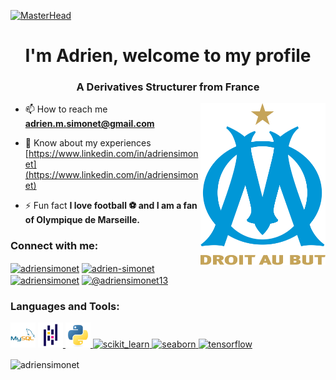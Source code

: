 [![MasterHead](https://about.codecov.io/wp-content/uploads/2020/09/github-actions-1024x540.png)]()
<h1 align="center">I'm Adrien, welcome to my profile</h1>
<h3 align="center">A Derivatives Structurer from France</h3>

<img align="right" alt="Coding" width="200" src="https://github.com/adriensimonet/adriensimonet/blob/main/Olympique_Marseille_logo.png">

- 📫 How to reach me **adrien.m.simonet@gmail.com**

- 📄 Know about my experiences [https://www.linkedin.com/in/adriensimonet](https://www.linkedin.com/in/adriensimonet)

- ⚡ Fun fact **I love football ⚽ and I am a fan of Olympique de Marseille.**

<h3 align="left">Connect with me:</h3>
<p align="left">
<a href="https://www.linkedin.com/in/adriensimonet" target="blank"><img align="center" src="https://raw.githubusercontent.com/rahuldkjain/github-profile-readme-generator/master/src/images/icons/Social/linked-in-alt.svg" alt="adriensimonet" height="30" width="40" /></a>
<a href="https://stackoverflow.com/users/22062300/adrien-simonet" target="blank"><img align="center" src="https://raw.githubusercontent.com/rahuldkjain/github-profile-readme-generator/master/src/images/icons/Social/stack-overflow.svg" alt="adrien-simonet" height="30" width="40" /></a>
<a href="https://www.kaggle.com/adriensimonet" target="blank"><img align="center" src="https://raw.githubusercontent.com/rahuldkjain/github-profile-readme-generator/master/src/images/icons/Social/kaggle.svg" alt="adriensimonet" height="30" width="40" /></a>
<a href="https://www.hackerrank.com/adriensimonet13" target="blank"><img align="center" src="https://raw.githubusercontent.com/rahuldkjain/github-profile-readme-generator/master/src/images/icons/Social/hackerrank.svg" alt="@adriensimonet13" height="30" width="40" /></a>
</p>

<h3 align="left">Languages and Tools:</h3>
<p align="left"> <img src="https://raw.githubusercontent.com/devicons/devicon/master/icons/mysql/mysql-original-wordmark.svg" alt="mysql" width="40" height="40"/> </a> <a href="https://pandas.pydata.org/" target="_blank" rel="noreferrer"> <img src="https://raw.githubusercontent.com/devicons/devicon/2ae2a900d2f041da66e950e4d48052658d850630/icons/pandas/pandas-original.svg" alt="pandas" width="40" height="40"/> </a> <a href="https://www.python.org" target="_blank" rel="noreferrer"> <img src="https://raw.githubusercontent.com/devicons/devicon/master/icons/python/python-original.svg" alt="python" width="40" height="40"/> </a> <a href="https://scikit-learn.org/" target="_blank" rel="noreferrer"> <img src="https://upload.wikimedia.org/wikipedia/commons/0/05/Scikit_learn_logo_small.svg" alt="scikit_learn" width="40" height="40"/> </a> <a href="https://seaborn.pydata.org/" target="_blank" rel="noreferrer"> <img src="https://seaborn.pydata.org/_images/logo-mark-lightbg.svg" alt="seaborn" width="40" height="40"/> </a> <a href="https://www.tensorflow.org" target="_blank" rel="noreferrer"> <img src="https://www.vectorlogo.zone/logos/tensorflow/tensorflow-icon.svg" alt="tensorflow" width="40" height="40"/> </a> </p>

<p><img align="center" src="https://github-readme-stats.vercel.app/api/top-langs?username=adriensimonet&show_icons=true&locale=en&layout=compact" alt="adriensimonet" /></p>
